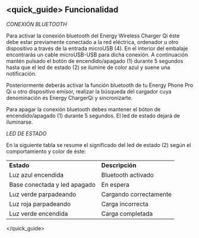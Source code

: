 ## <quick_guide> Funcionalidad

*CONEXIÓN BLUETOOTH*

Para activar la conexión bluetooth del Energy Wireless Charger Qi éste debe estar previamente conectado a la red eléctrica, ordenador u otro dispositivo a través de la entrada microUSB (4). En el interior del embalaje encontrarás un cable microUSB-USB para dicha conexión. A continuación mantén pulsado el botón de encendido/apagado (1) durante 5 segundos hasta que el led de estado (2) se ilumine de color azul y suene una notificación.

Posteriormente deberás activar la función bluetooth de tu Energy Phone Pro Qi u otro dispositivo emisor, realizar la búsqueda del cargador cuya denominación es Energy ChargerQi y sincronizarte.

Para apagar la conexión bluetooth debes mantener el bóton de encendido/apagado (1) durante 5 segundos. El led de estado dejará de iluminarse.

*LED DE ESTADO*

En la siguiente tabla se resume el significado del led de estado (2) según el comportamiento y color de éste:

|||
| :-- | :-- |
| **Estado** | **Descripción** |
| Luz azul encendida | Bluetooth activado |
| Base conectada y led apagado | En espera |
| Luz verde parpadeando | Cargando correctamente |
| Luz roja parpadeando | Carga incorrecta |
| Luz verde encendida | Carga completada |

</quick_guide>


